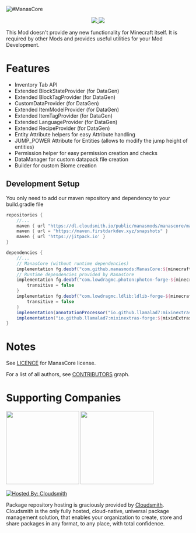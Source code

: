 ![#ManasCore](https://www.bisecthosting.com/images/CF/ManasCore/BH_MC_Header.png)
<p align="center"><a href="https://www.curseforge.com/minecraft/mc-mods/manascore"><img src="https://cf.way2muchnoise.eu/full_619025_downloads.svg"> <img src="https://cf.way2muchnoise.eu/versions/619025.svg"></a></p>
This Mod doesn't provide any new functionality for Minecraft itself. It is required by other Mods and provides useful utilities for your Mod Development.

# Features
- Inventory Tab API
- Extended BlockStateProvider (for DataGen)
- Extended BlockTagProvider (for DataGen)
- CustomDataProvider (for DataGen)
- Extended ItemModelProvider (for DataGen)
- Extended ItemTagProvider (for DataGen)
- Extended LanguageProvider (for DataGen)
- Extended RecipeProvider (for DataGen)
- Entity Attribute helpers for easy Attribute handling
- JUMP_POWER Attribute for Entities (allows to modify the jump height of entities)
- Permission helper for easy permission creation and checks
- DataManager for custom datapack file creation
- Builder for custom Biome creation

## Development Setup
You only need to add our maven repository and dependency to your build.gradle file
```groovy
repositories {
    //...
    maven { url "https://dl.cloudsmith.io/public/manasmods/manascore/maven/" }
    maven { url = "https://maven.firstdarkdev.xyz/snapshots" }
    maven { url 'https://jitpack.io' }
}

dependencies {
    //...
    // ManasCore (without runtime dependencies)
    implementation fg.deobf("com.github.manasmods:ManasCore:${minecraftVersion}-${manasCoreVersion}:slim")
    // Runtime dependencies provided by ManasCore
    implementation fg.deobf("com.lowdragmc.photon:photon-forge-${minecraftVersion}:${photonVersion}") {
        transitive = false
    }
    implementation fg.deobf("com.lowdragmc.ldlib:ldlib-forge-${minecraftVersion}:${ldlibVersion}") {
        transitive = false
    }
    implementation(annotationProcessor("io.github.llamalad7:mixinextras-common:${mixinExtrasVersion}"))
    implementation("io.github.llamalad7:mixinextras-forge:${mixinExtrasVersion}")
}
```

# Notes
See [LICENCE](https://github.com/ManasMods/ManasCore/blob/master/LICENSE) for ManasCore license.

For a list of all authors, see [CONTRIBUTORS](https://github.com/ManasMods/ManasCore/graphs/contributors) graph.

# Supporting Companies
[<img src="https://resources.jetbrains.com/storage/products/company/brand/logos/jb_beam.png" width="200">](https://jb.gg/OpenSourceSupport)
[<img src="https://user-images.githubusercontent.com/35544624/202033667-5064bf39-f8a0-46ec-9ddd-bcbb313e1d26.png" width="200">](https://bisecthosting.com/bloodmoon)

[![Hosted By: Cloudsmith](https://img.shields.io/badge/OSS%20hosting%20by-cloudsmith-blue?logo=cloudsmith&style=for-the-badge)](https://cloudsmith.com)

Package repository hosting is graciously provided by  [Cloudsmith](https://cloudsmith.com).
Cloudsmith is the only fully hosted, cloud-native, universal package management solution, that
enables your organization to create, store and share packages in any format, to any place, with total
confidence.
